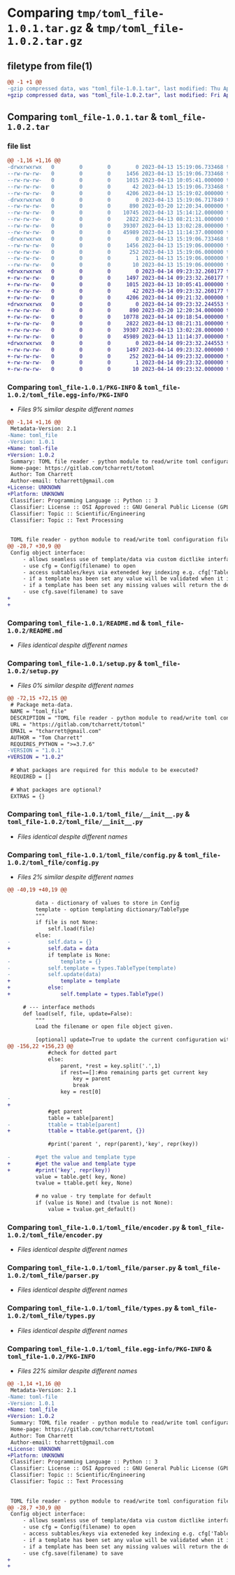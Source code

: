 # Comparing `tmp/toml_file-1.0.1.tar.gz` & `tmp/toml_file-1.0.2.tar.gz`

## filetype from file(1)

```diff
@@ -1 +1 @@
-gzip compressed data, was "toml_file-1.0.1.tar", last modified: Thu Apr 13 15:19:06 2023, max compression
+gzip compressed data, was "toml_file-1.0.2.tar", last modified: Fri Apr 14 09:23:32 2023, max compression
```

## Comparing `toml_file-1.0.1.tar` & `toml_file-1.0.2.tar`

### file list

```diff
@@ -1,16 +1,16 @@
-drwxrwxrwx   0        0        0        0 2023-04-13 15:19:06.733468 toml_file-1.0.1/
--rw-rw-rw-   0        0        0     1456 2023-04-13 15:19:06.733468 toml_file-1.0.1/PKG-INFO
--rw-rw-rw-   0        0        0     1015 2023-04-13 10:05:41.000000 toml_file-1.0.1/README.md
--rw-rw-rw-   0        0        0       42 2023-04-13 15:19:06.733468 toml_file-1.0.1/setup.cfg
--rw-rw-rw-   0        0        0     4206 2023-04-13 15:19:02.000000 toml_file-1.0.1/setup.py
-drwxrwxrwx   0        0        0        0 2023-04-13 15:19:06.717849 toml_file-1.0.1/toml_file/
--rw-rw-rw-   0        0        0      890 2023-03-20 12:20:34.000000 toml_file-1.0.1/toml_file/__init__.py
--rw-rw-rw-   0        0        0    10745 2023-04-13 15:14:12.000000 toml_file-1.0.1/toml_file/config.py
--rw-rw-rw-   0        0        0     2822 2023-04-13 08:21:31.000000 toml_file-1.0.1/toml_file/encoder.py
--rw-rw-rw-   0        0        0    39307 2023-04-13 13:02:28.000000 toml_file-1.0.1/toml_file/parser.py
--rw-rw-rw-   0        0        0    45989 2023-04-13 11:14:37.000000 toml_file-1.0.1/toml_file/types.py
-drwxrwxrwx   0        0        0        0 2023-04-13 15:19:06.733468 toml_file-1.0.1/toml_file.egg-info/
--rw-rw-rw-   0        0        0     1456 2023-04-13 15:19:06.000000 toml_file-1.0.1/toml_file.egg-info/PKG-INFO
--rw-rw-rw-   0        0        0      252 2023-04-13 15:19:06.000000 toml_file-1.0.1/toml_file.egg-info/SOURCES.txt
--rw-rw-rw-   0        0        0        1 2023-04-13 15:19:06.000000 toml_file-1.0.1/toml_file.egg-info/dependency_links.txt
--rw-rw-rw-   0        0        0       10 2023-04-13 15:19:06.000000 toml_file-1.0.1/toml_file.egg-info/top_level.txt
+drwxrwxrwx   0        0        0        0 2023-04-14 09:23:32.260177 toml_file-1.0.2/
+-rw-rw-rw-   0        0        0     1497 2023-04-14 09:23:32.260177 toml_file-1.0.2/PKG-INFO
+-rw-rw-rw-   0        0        0     1015 2023-04-13 10:05:41.000000 toml_file-1.0.2/README.md
+-rw-rw-rw-   0        0        0       42 2023-04-14 09:23:32.260177 toml_file-1.0.2/setup.cfg
+-rw-rw-rw-   0        0        0     4206 2023-04-14 09:21:32.000000 toml_file-1.0.2/setup.py
+drwxrwxrwx   0        0        0        0 2023-04-14 09:23:32.244553 toml_file-1.0.2/toml_file/
+-rw-rw-rw-   0        0        0      890 2023-03-20 12:20:34.000000 toml_file-1.0.2/toml_file/__init__.py
+-rw-rw-rw-   0        0        0    10778 2023-04-14 09:18:54.000000 toml_file-1.0.2/toml_file/config.py
+-rw-rw-rw-   0        0        0     2822 2023-04-13 08:21:31.000000 toml_file-1.0.2/toml_file/encoder.py
+-rw-rw-rw-   0        0        0    39307 2023-04-13 13:02:28.000000 toml_file-1.0.2/toml_file/parser.py
+-rw-rw-rw-   0        0        0    45989 2023-04-13 11:14:37.000000 toml_file-1.0.2/toml_file/types.py
+drwxrwxrwx   0        0        0        0 2023-04-14 09:23:32.244553 toml_file-1.0.2/toml_file.egg-info/
+-rw-rw-rw-   0        0        0     1497 2023-04-14 09:23:32.000000 toml_file-1.0.2/toml_file.egg-info/PKG-INFO
+-rw-rw-rw-   0        0        0      252 2023-04-14 09:23:32.000000 toml_file-1.0.2/toml_file.egg-info/SOURCES.txt
+-rw-rw-rw-   0        0        0        1 2023-04-14 09:23:32.000000 toml_file-1.0.2/toml_file.egg-info/dependency_links.txt
+-rw-rw-rw-   0        0        0       10 2023-04-14 09:23:32.000000 toml_file-1.0.2/toml_file.egg-info/top_level.txt
```

### Comparing `toml_file-1.0.1/PKG-INFO` & `toml_file-1.0.2/toml_file.egg-info/PKG-INFO`

 * *Files 9% similar despite different names*

```diff
@@ -1,14 +1,16 @@
 Metadata-Version: 2.1
-Name: toml_file
-Version: 1.0.1
+Name: toml-file
+Version: 1.0.2
 Summary: TOML file reader - python module to read/write toml configuration files
 Home-page: https://gitlab.com/tcharrett/totoml
 Author: Tom Charrett
 Author-email: tcharrett@gmail.com
+License: UNKNOWN
+Platform: UNKNOWN
 Classifier: Programming Language :: Python :: 3
 Classifier: License :: OSI Approved :: GNU General Public License (GPL)
 Classifier: Topic :: Scientific/Engineering
 Classifier: Topic :: Text Processing
 
 
 TOML file reader - python module to read/write toml configuration files
@@ -28,7 +30,9 @@
 Config object interface:
     - allows seamless use of template/data via custom dictlike interface
     - use cfg = Config(filename) to open
     - access subtables/keys via exteneded key indexing e.g. cfg['Table1.subtable.key'] = 1
     - if a template has been set any value will be validated when it is set.
     - if a template has been set any missing values will return the defualt and be created.
     - use cfg.save(filename) to save
+
+
```

### Comparing `toml_file-1.0.1/README.md` & `toml_file-1.0.2/README.md`

 * *Files identical despite different names*

### Comparing `toml_file-1.0.1/setup.py` & `toml_file-1.0.2/setup.py`

 * *Files 0% similar despite different names*

```diff
@@ -72,15 +72,15 @@
 # Package meta-data.
 NAME = "toml_file"
 DESCRIPTION = "TOML file reader - python module to read/write toml configuration files"
 URL = "https://gitlab.com/tcharrett/totoml"
 EMAIL = "tcharrett@gmail.com"
 AUTHOR = "Tom Charrett"
 REQUIRES_PYTHON = ">=3.7.6"
-VERSION = "1.0.1"
+VERSION = "1.0.2"
 
 # What packages are required for this module to be executed?
 REQUIRED = []
 
 # What packages are optional?
 EXTRAS = {}
```

### Comparing `toml_file-1.0.1/toml_file/__init__.py` & `toml_file-1.0.2/toml_file/__init__.py`

 * *Files identical despite different names*

### Comparing `toml_file-1.0.1/toml_file/config.py` & `toml_file-1.0.2/toml_file/config.py`

 * *Files 2% similar despite different names*

```diff
@@ -40,19 +40,19 @@
         
         data - dictionary of values to store in Config
         template - option templating dictionary/TableType
         """
         if file is not None:
             self.load(file)
         else:
-            self.data = {}
+            self.data = data
             if template is None:
-                template = {}
-            self.template = types.TableType(template)
-            self.update(data)
+                template = template
+            else:
+                self.template = types.TableType()
     
     # --- interface methods
     def load(self, file, update=False):
         """
         Load the filename or open file object given.
         
         [optional] update=True to update the current configuration with the 
@@ -156,22 +156,23 @@
             #check for dotted part
             else: 
                 parent, *rest = key.split('.',1)
                 if rest==[]:#no remaining parts get current key
                     key = parent
                     break
                 key = rest[0]
-                
+                 
             #get parent
             table = table[parent]
-            ttable = ttable[parent]
+            ttable = ttable.get(parent, {})
            
             #print('parent ', repr(parent),'key', repr(key))
         
-        #get the value and template type
+        #get the value and template type
+        #print('key', repr(key))
         value = table.get( key, None)
         tvalue = ttable.get( key, None)
         
         # no value - try template for default
         if (value is None) and (tvalue is not None):
             value = tvalue.get_default()
```

### Comparing `toml_file-1.0.1/toml_file/encoder.py` & `toml_file-1.0.2/toml_file/encoder.py`

 * *Files identical despite different names*

### Comparing `toml_file-1.0.1/toml_file/parser.py` & `toml_file-1.0.2/toml_file/parser.py`

 * *Files identical despite different names*

### Comparing `toml_file-1.0.1/toml_file/types.py` & `toml_file-1.0.2/toml_file/types.py`

 * *Files identical despite different names*

### Comparing `toml_file-1.0.1/toml_file.egg-info/PKG-INFO` & `toml_file-1.0.2/PKG-INFO`

 * *Files 22% similar despite different names*

```diff
@@ -1,14 +1,16 @@
 Metadata-Version: 2.1
-Name: toml-file
-Version: 1.0.1
+Name: toml_file
+Version: 1.0.2
 Summary: TOML file reader - python module to read/write toml configuration files
 Home-page: https://gitlab.com/tcharrett/totoml
 Author: Tom Charrett
 Author-email: tcharrett@gmail.com
+License: UNKNOWN
+Platform: UNKNOWN
 Classifier: Programming Language :: Python :: 3
 Classifier: License :: OSI Approved :: GNU General Public License (GPL)
 Classifier: Topic :: Scientific/Engineering
 Classifier: Topic :: Text Processing
 
 
 TOML file reader - python module to read/write toml configuration files
@@ -28,7 +30,9 @@
 Config object interface:
     - allows seamless use of template/data via custom dictlike interface
     - use cfg = Config(filename) to open
     - access subtables/keys via exteneded key indexing e.g. cfg['Table1.subtable.key'] = 1
     - if a template has been set any value will be validated when it is set.
     - if a template has been set any missing values will return the defualt and be created.
     - use cfg.save(filename) to save
+
+
```

